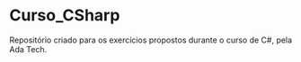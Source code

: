# Curso_CSharp
Repositório criado para os exercícios propostos durante o curso de C#, pela Ada Tech.
